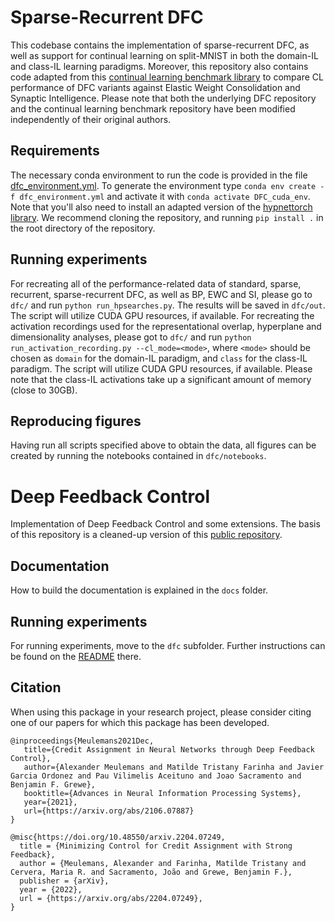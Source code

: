 # Sparse-Recurrent DFC

This codebase contains the implementation of sparse-recurrent DFC, as well as support for continual learning on split-MNIST in both the domain-IL and class-IL learning paradigms. Moreover, this repository also contains code adapted from this [continual learning benchmark library](https://github.com/GT-RIPL/Continual-Learning-Benchmark) to compare CL performance of DFC variants against Elastic Weight Consolidation and Synaptic Intelligence. Please note that both the underlying DFC repository and the continual learning benchmark repository have been modified independently of their original authors.

## Requirements

The necessary conda environment to run the code is provided in the file [dfc_environment.yml](dfc_environment.yml). To generate the environment type `conda env create -f dfc_environment.yml` and activate it with `conda activate DFC_cuda_env`. Note that you'll also need to install an adapted version of the [hypnettorch library](https://github.com/pennfranc/hypnettorch). We recommend cloning the repository, and running `pip install .` in the root directory of the repository.

## Running experiments

For recreating all of the performance-related data of standard, sparse, recurrent, sparse-recurrent DFC, as well as BP, EWC and SI, please go to `dfc/` and run `python run_hpsearches.py`. The results will be saved in `dfc/out`. The script will utilize CUDA GPU resources, if available.
For recreating the activation recordings used for the representational overlap, hyperplane and dimensionality analyses, please got to `dfc/` and run `python run_activation_recording.py --cl_mode=<mode>`, where `<mode>` should be chosen as `domain` for the domain-IL paradigm, and `class` for the class-IL paradigm. The script will utilize CUDA GPU resources, if available. Please note that the class-IL activations take up a significant amount of memory (close to 30GB).

## Reproducing figures

Having run all scripts specified above to obtain the data, all figures can be created by running the notebooks contained in `dfc/notebooks`.

# Deep Feedback Control

Implementation of Deep Feedback Control and some extensions. The basis of this repository is a cleaned-up version of this 
[public repository](https://github.com/meulemansalex/deep_feedback_control/tree/main).

## Documentation

How to build the documentation is explained in the `docs` folder.

## Running experiments

For running experiments, move to the `dfc` subfolder. Further instructions can be found on the [README](dfc/README.rst) there.

## Citation

When using this package in your research project, please consider citing one of our papers for which this package has been developed.

```
@inproceedings{Meulemans2021Dec,
   title={Credit Assignment in Neural Networks through Deep Feedback Control},
   author={Alexander Meulemans and Matilde Tristany Farinha and Javier Garcia Ordonez and Pau Vilimelis Aceituno and Joao Sacramento and Benjamin F. Grewe},
   booktitle={Advances in Neural Information Processing Systems},
   year={2021},
   url={https://arxiv.org/abs/2106.07887}
}
```

```
@misc{https://doi.org/10.48550/arxiv.2204.07249,
  title = {Minimizing Control for Credit Assignment with Strong Feedback},
  author = {Meulemans, Alexander and Farinha, Matilde Tristany and Cervera, Maria R. and Sacramento, João and Grewe, Benjamin F.},
  publisher = {arXiv},
  year = {2022},
  url = {https://arxiv.org/abs/2204.07249},
}

```